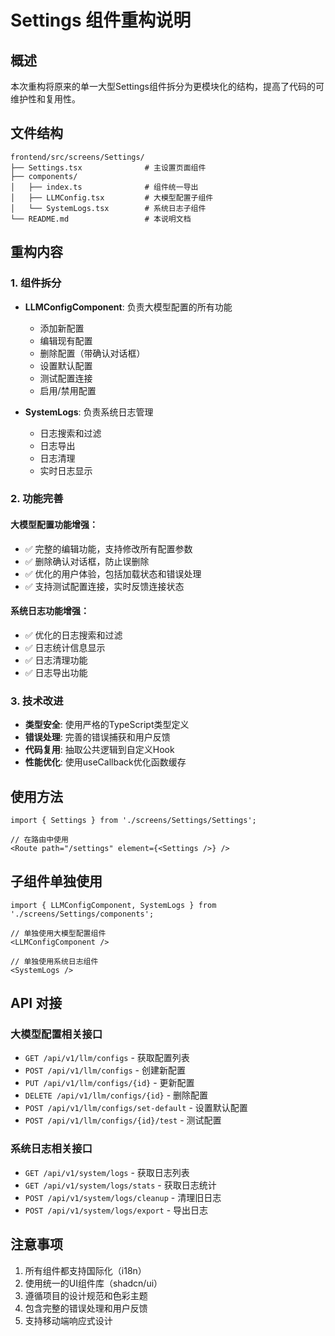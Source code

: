 # Settings 组件重构说明

## 概述

本次重构将原来的单一大型Settings组件拆分为更模块化的结构，提高了代码的可维护性和复用性。

## 文件结构

```
frontend/src/screens/Settings/
├── Settings.tsx              # 主设置页面组件
├── components/
│   ├── index.ts              # 组件统一导出
│   ├── LLMConfig.tsx         # 大模型配置子组件
│   └── SystemLogs.tsx        # 系统日志子组件
└── README.md                 # 本说明文档
```

## 重构内容

### 1. 组件拆分

- **LLMConfigComponent**: 负责大模型配置的所有功能
  - 添加新配置
  - 编辑现有配置
  - 删除配置（带确认对话框）
  - 设置默认配置
  - 测试配置连接
  - 启用/禁用配置

- **SystemLogs**: 负责系统日志管理
  - 日志搜索和过滤
  - 日志导出
  - 日志清理
  - 实时日志显示

### 2. 功能完善

#### 大模型配置功能增强：
- ✅ 完整的编辑功能，支持修改所有配置参数
- ✅ 删除确认对话框，防止误删除
- ✅ 优化的用户体验，包括加载状态和错误处理
- ✅ 支持测试配置连接，实时反馈连接状态

#### 系统日志功能增强：
- ✅ 优化的日志搜索和过滤
- ✅ 日志统计信息显示
- ✅ 日志清理功能
- ✅ 日志导出功能

### 3. 技术改进

- **类型安全**: 使用严格的TypeScript类型定义
- **错误处理**: 完善的错误捕获和用户反馈
- **代码复用**: 抽取公共逻辑到自定义Hook
- **性能优化**: 使用useCallback优化函数缓存

## 使用方法

```tsx
import { Settings } from './screens/Settings/Settings';

// 在路由中使用
<Route path="/settings" element={<Settings />} />
```

## 子组件单独使用

```tsx
import { LLMConfigComponent, SystemLogs } from './screens/Settings/components';

// 单独使用大模型配置组件
<LLMConfigComponent />

// 单独使用系统日志组件
<SystemLogs />
```

## API 对接

### 大模型配置相关接口
- `GET /api/v1/llm/configs` - 获取配置列表
- `POST /api/v1/llm/configs` - 创建新配置
- `PUT /api/v1/llm/configs/{id}` - 更新配置
- `DELETE /api/v1/llm/configs/{id}` - 删除配置
- `POST /api/v1/llm/configs/set-default` - 设置默认配置
- `POST /api/v1/llm/configs/{id}/test` - 测试配置

### 系统日志相关接口
- `GET /api/v1/system/logs` - 获取日志列表
- `GET /api/v1/system/logs/stats` - 获取日志统计
- `POST /api/v1/system/logs/cleanup` - 清理旧日志
- `POST /api/v1/system/logs/export` - 导出日志

## 注意事项

1. 所有组件都支持国际化（i18n）
2. 使用统一的UI组件库（shadcn/ui）
3. 遵循项目的设计规范和色彩主题
4. 包含完整的错误处理和用户反馈
5. 支持移动端响应式设计 